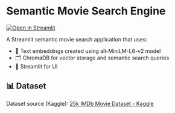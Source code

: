 # Semantic Movie Search Engine
[![Open in Streamlit](https://static.streamlit.io/badges/streamlit_badge_black_white.svg)](https://semantic-movie-search-engine-ibtmwthso4sivuvappvii6r.streamlit.app/)

A Streamlit semantic movie search application that uses:
- :brain: Text embeddings created using all-MiniLM-L6-v2 model
- :card_index_dividers: ChromaDB for vector storage and semantic search queries
- :balloon: Streamlit for UI

## :bar_chart: Dataset
Dataset source (Kaggle): [25k IMDb Movie Dataset - Kaggle](https://www.kaggle.com/datasets/utsh0dey/25k-movie-dataset)
